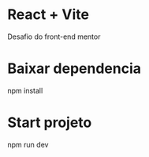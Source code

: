 # React + Vite

Desafio do front-end mentor

# Baixar dependencia
npm install

# Start projeto
npm run dev
